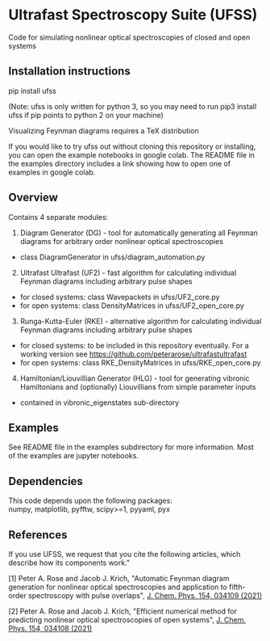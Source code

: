 # Ultrafast Spectroscopy Suite (UFSS)
Code for simulating nonlinear optical spectroscopies of closed and open systems

## Installation instructions
pip install ufss  

(Note: ufss is only written for python 3, so you may need to run
pip3 install ufss if pip points to python 2 on your machine)  

Visualizing Feynman diagrams requires a TeX distribution

If you would like to try ufss out without cloning this repository or installing, you can open the example notebooks in google colab. The README file in the examples directory includes a link showing how to open one of examples in google colab.

## Overview

Contains 4 separate modules:
1. Diagram Generator (DG) - tool for automatically generating all Feynman diagrams for arbitrary order nonlinear optical spectroscopies
  - class DiagramGenerator in ufss/diagram_automation.py
2. Ultrafast Ultrafast (UF2) - fast algorithm for calculating individual Feynman diagrams including arbitrary pulse shapes
  - for closed systems: class Wavepackets in ufss/UF2_core.py
  - for open systems: class DensityMatrices in ufss/UF2_open_core.py
3. Runga-Kutta-Euler (RKE) - alternative algorithm for calculating individual Feynman diagrams including arbitrary pulse shapes
  - for closed systems: to be included in this repository eventually. For a working version see https://github.com/peterarose/ultrafastultrafast
  - for open systems: class RKE_DensityMatrices in ufss/RKE_open_core.py
4. Hamiltonian/Liouvillian Generator (HLG) - tool for generating vibronic Hamiltonians and (optionally) Liouvillians from simple parameter inputs
  - contained in vibronic_eigenstates sub-directory

## Examples
See README file in the examples subdirectory for more information. Most of the examples are jupyter notebooks.

## Dependencies  
This code depends upon the following packages:  
numpy, matplotlib, pyfftw, scipy>=1, pyyaml, pyx

## References
If you use UFSS, we request that you cite the following articles, which describe how its components work."

[1] Peter A. Rose and Jacob J. Krich, "Automatic Feynman diagram generation for nonlinear optical spectroscopies and application to fifth-order spectroscopy with pulse overlaps", [J. Chem. Phys. 154, 034109 (2021)](https://doi.org/10.1063/5.0024105)


[2] Peter A. Rose and Jacob J. Krich, "Efficient numerical method for predicting nonlinear optical spectroscopies of open systems", [J. Chem. Phys. 154, 034108 (2021)](https://doi.org/10.1063/5.0024104)
